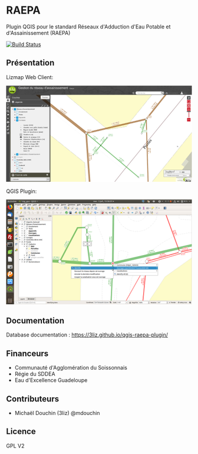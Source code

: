 # RAEPA

Plugin QGIS pour le standard Réseaux d'Adduction d'Eau Potable et d'Assainissement (RAEPA)

[![Build Status](https://travis-ci.org/3liz/qgis-raepa-plugin.svg?branch=master)](https://travis-ci.org/3liz/qgis-raepa-plugin)

## Présentation

Lizmap Web Client:

![demo LWC](media/lizmap_raepa_visualisation_grande_echelle.png "3Liz")

QGIS Plugin:

![demo qgis](media/qgis_raepa_calcul_parcours_reseau.png "3Liz")

## Documentation

Database documentation : https://3liz.github.io/qgis-raepa-plugin/

## Financeurs

* Communauté d'Agglomération du Soissonnais
* Régie du SDDEA
* Eau d'Excellence Guadeloupe

## Contributeurs

* Michaël Douchin (3liz)  @mdouchin

## Licence

GPL V2
